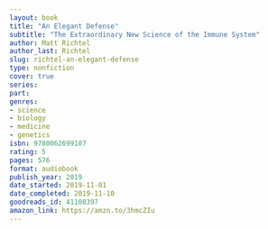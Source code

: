 ```yaml
---
layout: book
title: "An Elegant Defense"
subtitle: "The Extraordinary New Science of the Immune System"
author: Matt Richtel
author_last: Richtel
slug: richtel-an-elegant-defense
type: nonfiction
cover: true
series: 
part: 
genres:
- science
- biology
- medicine
- genetics
isbn: 9780062699107
rating: 5
pages: 576
format: audiobook
publish_year: 2019
date_started: 2019-11-01
date_completed: 2019-11-10
goodreads_id: 41108397
amazon_link: https://amzn.to/3hmcZIu
---
```

